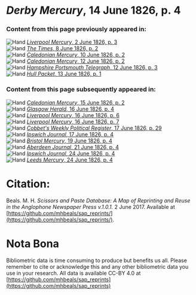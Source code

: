 # *Derby Mercury*, 14 June 1826, p. 4  
  
### Content from this page previously appeared in:  
![Hand](http://scissorsandpaste.net/wp-content/uploads/2017/06/smallhandpointer.png) [*Liverpool Mercury*, 2 June 1826, p. 3](https://mhbeals.github.io/sap_html/Liverpool-Mercury/Liverpool-Mercury-2-June-1826-p-3)  
![Hand](http://scissorsandpaste.net/wp-content/uploads/2017/06/smallhandpointer.png) [*The Times*, 8 June 1826, p. 2](https://mhbeals.github.io/sap_html/The-Times/The-Times-8-June-1826-p-2)  
![Hand](http://scissorsandpaste.net/wp-content/uploads/2017/06/smallhandpointer.png) [*Caledonian Mercury*, 10 June 1826, p. 2](https://mhbeals.github.io/sap_html/Caledonian-Mercury/Caledonian-Mercury-10-June-1826-p-2)  
![Hand](http://scissorsandpaste.net/wp-content/uploads/2017/06/smallhandpointer.png) [*Caledonian Mercury*, 12 June 1826, p. 2](https://mhbeals.github.io/sap_html/Caledonian-Mercury/Caledonian-Mercury-12-June-1826-p-2)  
![Hand](http://scissorsandpaste.net/wp-content/uploads/2017/06/smallhandpointer.png) [*Hampshire Portsmouth Telegraph*, 12 June 1826, p. 3](https://mhbeals.github.io/sap_html/Hampshire-Portsmouth-Telegraph/Hampshire-Portsmouth-Telegraph-12-June-1826-p-3)  
![Hand](http://scissorsandpaste.net/wp-content/uploads/2017/06/smallhandpointer.png) [*Hull Packet*, 13 June 1826, p. 1](https://mhbeals.github.io/sap_html/Hull-Packet/Hull-Packet-13-June-1826-p-1)  
  
### Content from this page subsequently appeared in:  
![Hand](http://scissorsandpaste.net/wp-content/uploads/2017/06/smallhandpointer.png) [*Caledonian Mercury*, 15 June 1826, p. 2](https://mhbeals.github.io/sap_html/Caledonian-Mercury/Caledonian-Mercury-15-June-1826-p-2)  
![Hand](http://scissorsandpaste.net/wp-content/uploads/2017/06/smallhandpointer.png) [*Glasgow Herald*, 16 June 1826, p. 4](https://mhbeals.github.io/sap_html/Glasgow-Herald/Glasgow-Herald-16-June-1826-p-4)  
![Hand](http://scissorsandpaste.net/wp-content/uploads/2017/06/smallhandpointer.png) [*Liverpool Mercury*, 16 June 1826, p. 6](https://mhbeals.github.io/sap_html/Liverpool-Mercury/Liverpool-Mercury-16-June-1826-p-6)  
![Hand](http://scissorsandpaste.net/wp-content/uploads/2017/06/smallhandpointer.png) [*Liverpool Mercury*, 16 June 1826, p. 7](https://mhbeals.github.io/sap_html/Liverpool-Mercury/Liverpool-Mercury-16-June-1826-p-7)  
![Hand](http://scissorsandpaste.net/wp-content/uploads/2017/06/smallhandpointer.png) [*Cobbet's Weekly Political Register*, 17 June 1826, p. 29](https://mhbeals.github.io/sap_html/Cobbet's-Weekly-Political-Register/Cobbet's-Weekly-Political-Register-17-June-1826-p-29)  
![Hand](http://scissorsandpaste.net/wp-content/uploads/2017/06/smallhandpointer.png) [*Ipswich Journal*, 17 June 1826, p. 4](https://mhbeals.github.io/sap_html/Ipswich-Journal/Ipswich-Journal-17-June-1826-p-4)  
![Hand](http://scissorsandpaste.net/wp-content/uploads/2017/06/smallhandpointer.png) [*Bristol Mercury*, 19 June 1826, p. 4](https://mhbeals.github.io/sap_html/Bristol-Mercury/Bristol-Mercury-19-June-1826-p-4)  
![Hand](http://scissorsandpaste.net/wp-content/uploads/2017/06/smallhandpointer.png) [*Aberdeen Journal*, 21 June 1826, p. 4](https://mhbeals.github.io/sap_html/Aberdeen-Journal/Aberdeen-Journal-21-June-1826-p-4)  
![Hand](http://scissorsandpaste.net/wp-content/uploads/2017/06/smallhandpointer.png) [*Ipswich Journal*, 24 June 1826, p. 4](https://mhbeals.github.io/sap_html/Ipswich-Journal/Ipswich-Journal-24-June-1826-p-4)  
![Hand](http://scissorsandpaste.net/wp-content/uploads/2017/06/smallhandpointer.png) [*Leeds Mercury*, 24 June 1826, p. 4](https://mhbeals.github.io/sap_html/Leeds-Mercury/Leeds-Mercury-24-June-1826-p-4)  


# Citation: 

Beals. M. H. *Scissors and Paste Database: A Map of Reprinting and Reuse in the Anglophone Newspaper Press v.1.0.1.* 2 June 2017. Available at [https://github.com/mhbeals/sap_reprints/](https://github.com/mhbeals/sap_reprints/). 

# Nota Bona

Bibliometric data is time consuming to produce but benefits us all. Please remember to cite or acknowledge this and any other bibliometric data you use in your research. All data is available CC-BY 4.0 at [https://github.com/mhbeals/sap_reprints](https://github.com/mhbeals/sap_reprints)